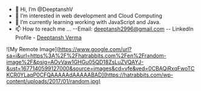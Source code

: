 - 👋 Hi, I’m @DeeptanshV
- 👀 I’m interested in web development and Cloud Computing
- 🌱 I’m currently learning working with JavaScript and Java.
- 📫 How to reach me ... 
--Email: deeptansh2996@gmail.com
-- LinkedIn Profile - [Deeptansh Verma](https://www.linkedin.com/in/deeptansh-verma-48241a1b8/)

![My Remote Image](https://www.google.com/url?sa=i&url=https%3A%2F%2Fhatrabbits.com%2Fen%2Frandom-image%2F&psig=AOvVaw1GHGu05QD18ZsLuZVQAYJ-&ust=1677140599127000&source=images&cd=vfe&ved=0CBAQjRxqFwoTCKCR0YLaqP0CFQAAAAAdAAAAABAD](https://hatrabbits.com/wp-content/uploads/2017/01/random.jpg)
<!---
DeeptanshV/DeeptanshV is a ✨ special ✨ repository because its `README.md` (this file) appears on your GitHub profile.
You can click the Preview link to take a look at your changes.
--->

